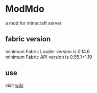 # ModMdo
a mod for minecraft server

## fabric version
minimum Fabric Loader version is 0.14.6\
minimum Fabric API version is 0.55.1+1.19

## use
visit [wiki](https://github.com/zhuaidadaya/ModMdo/wiki)
